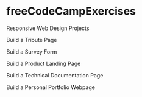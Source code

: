 # freeCodeCampExercises
Responsive Web Design Projects

Build a Tribute Page

Build a Survey Form

Build a Product Landing Page

Build a Technical Documentation Page

Build a Personal Portfolio Webpage

